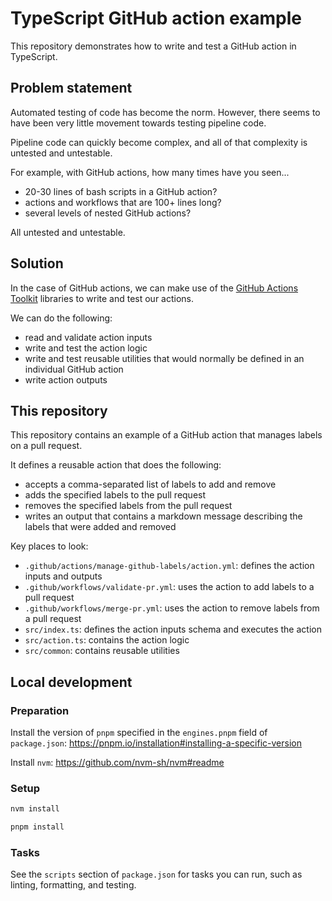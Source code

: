 # TypeScript GitHub action example

This repository demonstrates how to write and test a GitHub action in TypeScript.

## Problem statement

Automated testing of code has become the norm. However, there seems to have been very little movement towards testing pipeline code.

Pipeline code can quickly become complex, and all of that complexity is untested and untestable.

For example, with GitHub actions, how many times have you seen...

- 20-30 lines of bash scripts in a GitHub action?
- actions and workflows that are 100+ lines long?
- several levels of nested GitHub actions?

All untested and untestable.

## Solution

In the case of GitHub actions, we can make use of the [GitHub Actions Toolkit](https://github.com/actions/toolkit#readme) libraries to write and test our actions.

We can do the following:

- read and validate action inputs
- write and test the action logic
- write and test reusable utilities that would normally be defined in an individual GitHub action
- write action outputs

## This repository

This repository contains an example of a GitHub action that manages labels on a pull request.

It defines a reusable action that does the following:

- accepts a comma-separated list of labels to add and remove
- adds the specified labels to the pull request
- removes the specified labels from the pull request
- writes an output that contains a markdown message describing the labels that were added and removed

Key places to look:

- `.github/actions/manage-github-labels/action.yml`: defines the action inputs and outputs
- `.github/workflows/validate-pr.yml`: uses the action to add labels to a pull request
- `.github/workflows/merge-pr.yml`: uses the action to remove labels from a pull request
- `src/index.ts`: defines the action inputs schema and executes the action
- `src/action.ts`: contains the action logic
- `src/common`: contains reusable utilities

## Local development

### Preparation

Install the version of `pnpm` specified in the `engines.pnpm` field of `package.json`:
https://pnpm.io/installation#installing-a-specific-version

Install `nvm`:
https://github.com/nvm-sh/nvm#readme

### Setup

```sh
nvm install
```

```sh
pnpm install
```

### Tasks

See the `scripts` section of `package.json` for tasks you can run, such as linting, formatting, and testing.
